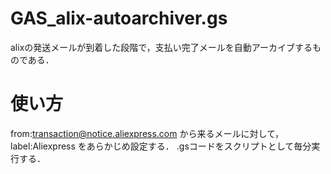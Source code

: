 # GAS_alix-autoarchiver.gs
alixの発送メールが到着した段階で，支払い完了メールを自動アーカイブするものである．

# 使い方
from:transaction@notice.aliexpress.com
から来るメールに対して，
label:Aliexpress
をあらかじめ設定する．
.gsコードをスクリプトとして毎分実行する．
